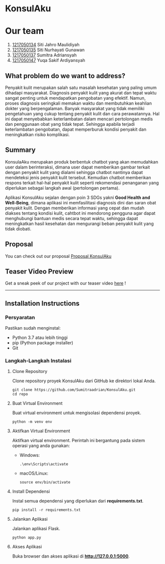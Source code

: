 # KonsulAku

# Our team
1. [1217050134]() Siti Jahro Maulidiyah
2. [1217050135](https://github.com/SitiNurhayatiGunawan017) Siti Nurhayati Gunawan
3. [1217050137](https://github.com/Sumitraadrian) Sumitra Adriansyah
4. [1217050147]() Yuqa Sakif Ardiyansyah

## What problem do we want to address?

Penyakit kulit merupakan salah satu masalah kesehatan yang paling umum dihadapi masyarakat. Diagnosis penyakit kulit yang akurat dan tepat waktu sangat penting untuk mendapatkan pengobatan yang efektif. Namun, proses diagnosis seringkali memakan waktu dan membutuhkan keahlian dokter yang berpengalaman. Banyak masyarakat yang tidak memiliki pengetahuan yang cukup tentang penyakit kulit dan cara perawatannya. Hal ini dapat menyebabkan keterlambatan dalam mencari pertolongan medis dan penggunaan obat yang tidak tepat. Sehingga apabila terjadi keterlambatan pengobatan, dapat memperburuk kondisi penyakit dan meningkatkan risiko komplikasi.

## Summary
KonsulaAku merupakan produk berbentuk chatbot yang akan memudahkan user dalam berinteraksi, dimana user dapat memberikan gambar terkait dengan penyakit kulit yang dialami sehingga chatbot nantinya dapat mendeteksi jenis penyakit kulit tersebut. Kemudian chatbot memberikan respons terkait hal-hal penyakit kulit seperti rekomendasi penanganan yang diperlukan sebagai langkah awal (pertolongan pertama).

Aplikasi KonsulAku sejalan dengan poin 3 SDGs yakni **Good Health and Well-Being**, dimana aplikasi ini memfasilitasi diagnosis dini dan saran obat penyakit kulit. Dengan memberikan informasi yang cepat dan mudah diakses tentang kondisi kulit, cahtbot ini mendorong pengguna agar dapat menghubungi bantuan medis secara tepat waktu, sehingga dapat meningkatkan hasil kesehatan dan mengurangi beban penyakit kulit yang tidak diobati.

## Proposal
You can check out our proposal [Proposal KonsulAku](https://www.canva.com/design/DAGEL8PMkmk/lxHBIDDI2HYc-OmhyaL3Qw/view?utm_content=DAGEL8PMkmk&utm_campaign=designshare&utm_medium=link&utm_source=editor)

## Teaser Video Preview
Get a sneak peek of our project with our teaser video [here](https://www.instagram.com/reel/C64JGxJyY50TlPkwj7Wk6xHV6r_QMv8BB6jwnk0/?igsh=MWxhYXBhcWV5ajY0Nw==) !

---

## Installation Instructions
### Persyaratan
Pastikan sudah menginstal:
- Python 3.7 atau lebih tinggi
- pip (Python package installer)
- Git
### Langkah-Langkah Instalasi
1. Clone Repository

   Clone repository proyek KonsulAku dari GitHub ke direktori lokal Anda.
   ```
   git clone https://github.com/Sumitraadrian/KonsulAku.git
   cd repo
   ```
2. Buat Virtual Environment

   Buat virtual environment untuk mengisolasi dependensi proyek.
   ```
   python -m venv env
   ```
3. Aktifkan Virtual Environment

   Aktifkan virtual environment. Perintah ini bergantung pada sistem operasi yang anda gunakan:
   - Windows:
     ```
     .\env\Scripts\activate
     ```
   - macOS/Linux:
     ```
     source env/bin/activate
     ```
4. Install Dependensi

   Instal semua dependensi yang diperlukan dari **requirements.txt**.
   ```
   pip install -r requirements.txt
   ```
5. Jalankan Aplikasi

   Jalankan aplikasi Flask.
   ```
   python app.py
   ```
6. Akses Aplikasi

   Buka browser dan akses aplikasi di **http://127.0.0.1:5000**.
